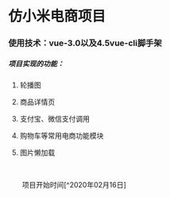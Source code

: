 # 仿小米电商项目

### 使用技术：vue-3.0以及4.5vue-cli脚手架

##### 项目实现的功能：

1. 轮播图

2. 商品详情页

3. 支付宝、微信支付调用

4. 购物车等常用电商功能模块

5. 图片懒加载

   ​								

   ​														项目开始时间[^2020年02月16日]